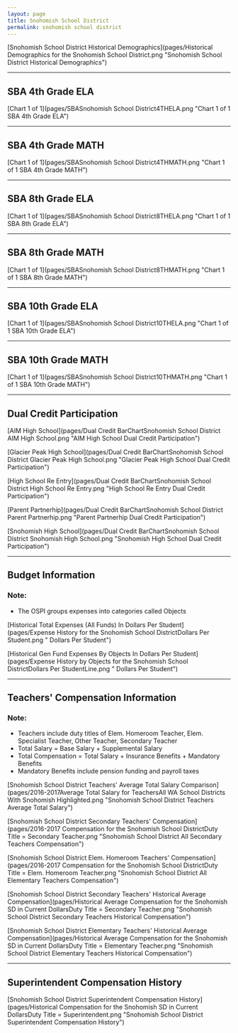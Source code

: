 ```yaml
---
layout: page
title: Snohomish School District
permalink: snohomish school district
---
```



[Snohomish School District Historical Demographics](pages/Historical Demographics for the Snohomish School District.png "Snohomish School District Historical Demographics")

___

## SBA 4th Grade ELA

[Chart 1 of 1](pages/SBASnohomish School District4THELA.png "Chart 1 of 1 SBA 4th Grade ELA")


___

## SBA 4th Grade MATH

[Chart 1 of 1](pages/SBASnohomish School District4THMATH.png "Chart 1 of 1 SBA 4th Grade MATH")


___

## SBA 8th Grade ELA

[Chart 1 of 1](pages/SBASnohomish School District8THELA.png "Chart 1 of 1 SBA 8th Grade ELA")


___

## SBA 8th Grade MATH

[Chart 1 of 1](pages/SBASnohomish School District8THMATH.png "Chart 1 of 1 SBA 8th Grade MATH")


___

## SBA 10th Grade ELA

[Chart 1 of 1](pages/SBASnohomish School District10THELA.png "Chart 1 of 1 SBA 10th Grade ELA")


___

## SBA 10th Grade MATH

[Chart 1 of 1](pages/SBASnohomish School District10THMATH.png "Chart 1 of 1 SBA 10th Grade MATH")


___

## Dual Credit Participation

[AIM High School](pages/Dual Credit BarChartSnohomish School District AIM High School.png "AIM High School Dual Credit Participation")

[Glacier Peak High School](pages/Dual Credit BarChartSnohomish School District Glacier Peak High School.png "Glacier Peak High School Dual Credit Participation")

[High School Re Entry](pages/Dual Credit BarChartSnohomish School District High School Re Entry.png "High School Re Entry Dual Credit Participation")

[Parent Partnerhip](pages/Dual Credit BarChartSnohomish School District Parent Partnerhip.png "Parent Partnerhip Dual Credit Participation")

[Snohomish High School](pages/Dual Credit BarChartSnohomish School District Snohomish High School.png "Snohomish High School Dual Credit Participation")


___

## Budget Information
### Note:
- The OSPI groups expenses into categories called Objects

[Historical Total Expenses (All Funds) In Dollars Per Student](pages/Expense History for the Snohomish School DistrictDollars Per Student.png " Dollars Per Student")

[Historical Gen Fund Expenses By Objects In Dollars Per Student](pages/Expense History by Objects for the Snohomish School DistrictDollars Per StudentLine.png " Dollars Per Student")


___

## Teachers' Compensation Information
### Note:
- Teachers include duty titles of Elem. Homeroom Teacher, Elem. Specialist Teacher, Other Teacher, Secondary Teacher
- Total Salary = Base Salary + Supplemental Salary
- Total Compensation = Total Salary + Insurance Benefits + Mandatory Benefits
- Mandatory Benefits include pension funding and payroll taxes

[Snohomish School District Teachers' Average Total Salary Comparison](pages/2016-2017Average Total Salary for TeachersAll WA School Districts With Snohomish Highlighted.png "Snohomish School District Teachers Average Total Salary")

[Snohomish School District Secondary Teachers' Compensation](pages/2016-2017 Compensation for the Snohomish School DistrictDuty Title = Secondary Teacher.png "Snohomish School District All Secondary Teachers Compensation")

[Snohomish School District Elem. Homeroom Teachers' Compensation](pages/2016-2017 Compensation for the Snohomish School DistrictDuty Title = Elem. Homeroom Teacher.png "Snohomish School District All Elementary Teachers Compensation")

[Snohomish School District Secondary Teachers' Historical Average Compensation](pages/Historical Average Compensation for the Snohomish SD in Current DollarsDuty Title = Secondary Teacher.png "Snohomish School District Secondary Teachers Historical Compensation")

[Snohomish School District Elementary Teachers' Historical Average Compensation](pages/Historical Average Compensation for the Snohomish SD in Current DollarsDuty Title = Elementary Teacher.png "Snohomish School District Elementary Teachers Historical Compensation")


___

## Superintendent Compensation History

[Snohomish School District Superintendent Compensation History](pages/Historical Compensation for the Snohomish SD in Current DollarsDuty Title = Superintendent.png "Snohomish School District Superintendent Compensation History")

